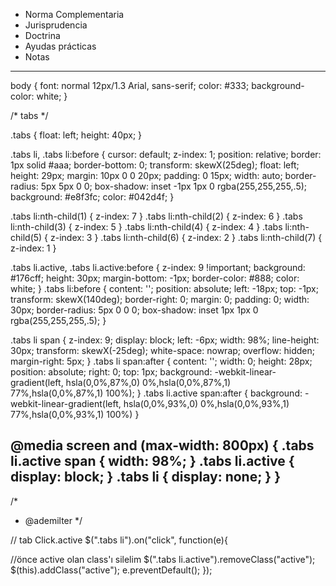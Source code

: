 <!-- tabs -->
  <ul class="tabs">
    <li class="normal">
      <span>Norma Complementaria</span>
    </li>
		<li class="normal">
      <span>Jurisprudencia</span>
    </li>
    <li class="active">
      <span>Doctrina</span>
    </li>
     <li class="normal">
      <span>Ayudas prácticas</span>
    </li>
		<li class="normal">
      <span>Notas</span>
    </li>
  </ul>

----------------------------------------------------------------------------------
body {
    font: normal 12px/1.3 Arial, sans-serif;
    color: #333;
		background-color: white;
}

/* tabs */

.tabs {
    float: left;
    height: 40px;
}

.tabs li,
.tabs li:before {
    cursor: default;
    z-index: 1;
    position: relative;
    border: 1px solid #aaa;
    border-bottom: 0;
    transform: skewX(25deg);
    float: left;
    height: 29px;
    margin: 10px 0 0 20px;
    padding: 0 15px;
    width: auto;
    border-radius: 5px 5px 0 0;
    box-shadow: inset -1px 1px 0 rgba(255,255,255,.5);
    background: #e8f3fc;
		color: #042d4f;
}


.tabs li:nth-child(1) { z-index: 7 }
.tabs li:nth-child(2) { z-index: 6 }
.tabs li:nth-child(3) { z-index: 5 }
.tabs li:nth-child(4) { z-index: 4 }
.tabs li:nth-child(5) { z-index: 3 }
.tabs li:nth-child(6) { z-index: 2 }
.tabs li:nth-child(7) { z-index: 1 }

.tabs li.active,
.tabs li.active:before {
    z-index: 9 !important;
    background: #176cff;
    height: 30px;
    margin-bottom: -1px;
    border-color: #888;
		color: white;
}
.tabs li:before {
    content: '';
    position: absolute;
    left: -18px;
    top: -1px;
    transform: skewX(140deg);
    border-right: 0;
    margin: 0;
    padding: 0;
    width: 30px;
    border-radius: 5px 0 0 0;
  	box-shadow: inset 1px 1px 0 rgba(255,255,255,.5);
}

.tabs li span {
		z-index: 9;
    display: block;
		left: -6px;
    width: 98%;
    line-height: 30px;
    transform: skewX(-25deg);
    white-space: nowrap;
    overflow: hidden;
	  margin-right: 5px;
}
.tabs li span:after {
    content: '';
    width: 0;
    height: 28px;
    position: absolute;
    right: 0;
    top: 1px;
    background: -webkit-linear-gradient(left, hsla(0,0%,87%,0) 0%,hsla(0,0%,87%,1) 77%,hsla(0,0%,87%,1) 100%);
}
.tabs li.active span:after 
{ 
	background: -webkit-linear-gradient(left,  hsla(0,0%,93%,0) 0%,hsla(0,0%,93%,1) 77%,hsla(0,0%,93%,1) 100%) 
}

@media screen and (max-width: 800px) {
	.tabs li.active span
	{
		width: 98%;
	}
	.tabs li.active
	{
		display: block;
	}
	.tabs li
	{
		display: none;
	}
}
---------------------------------------------------------------------------------------------------------------------------
/*
 * @ademilter
*/

// tab Click.active
$(".tabs li").on("click", function(e){
  
  //önce active olan class'ı silelim
  $(".tabs li.active").removeClass("active");
  $(this).addClass("active");
  e.preventDefault();
});

